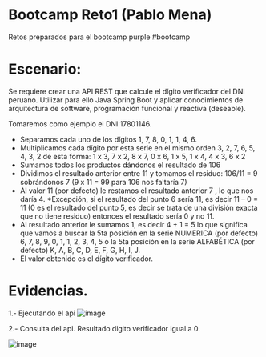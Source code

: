 # Bootcamp Reto1 (Pablo Mena)
Retos preparados para el bootcamp purple #bootcamp

# Escenario:
Se requiere crear una API REST que calcule el dígito verificador del DNI peruano. Utilizar para ello Java Spring Boot y aplicar conocimientos de arquitectura de software, programación funcional y reactiva (deseable).

Tomaremos como ejemplo el DNI 17801146.
 - Separamos cada uno de los dígitos 1, 7, 8, 0, 1, 1, 4, 6.
 - Multiplicamos cada dígito por esta serie en el mismo orden 3, 2, 7, 6, 5, 4, 3, 2 de esta forma: 1 x 3, 7 x 2, 8 x 7, 0 x 6, 1 x 5, 1 x 4, 4 x 3, 6 x 2
 - Sumamos todos los productos dándonos el resultado de 106
 - Dividimos el resultado anterior entre 11 y tomamos el residuo: 106/11 = 9 sobrándonos 7 (9 x 11 = 99 para 106 nos faltaría 7)
 - Al valor 11 (por defecto) le restamos el resultado anterior 7 , lo que nos daría 4. *Excepción, si el resultado del punto 6 sería 11, es decir 11 – 0 = 11 (0 es el resultado del punto 5, es decir se trata de una división exacta que no tiene residuo) entonces el resultado sería 0 y no 11.
 - Al resultado anterior le sumamos 1, es decir 4 + 1 = 5 lo que significa que vamos a buscar la 5ta posición en la serie NUMERICA (por defecto) 6, 7, 8, 9, 0, 1, 1, 2, 3, 4, 5 ó la 5ta posición en la serie ALFABÉTICA (por defecto) K, A, B, C, D, E, F, G, H, I, J.
 - El valor obtenido es el dígito verificador.

# Evidencias.

1.- Ejecutando el api
![image](https://user-images.githubusercontent.com/265018/154599304-0063fa70-e9e3-4f67-ba25-f50d56e28bf7.png)

2.- Consulta del api. Resultado digito verificador igual a 0.

![image](https://user-images.githubusercontent.com/265018/154599903-91cfcbce-74b1-49ec-8fa6-db1a36925f90.png)
